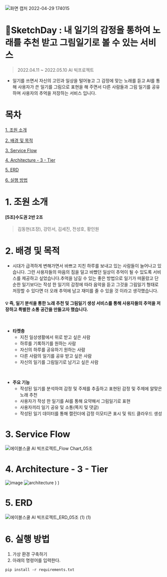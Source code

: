 ![화면 캡처 2022-04-29 174015](https://user-images.githubusercontent.com/90138160/165911868-ce7b9b0e-08c7-4563-b6ee-6a387c11626e.png)

# :blue_book:SketchDay : 내 일기의 감정을 통하여 노래를 추천 받고 그림일기로 볼 수 있는 서비스
> 2022.04.11 ~ 2022.05.10 AI 빅프로젝트
* 일기를 쓰면서 자신의 고민과 일상을 털어놓고 그 감정에 맞는 노래를 듣고 AI를 통해 사용자가 쓴 일기를 그림으로 표현을 해 주면서 다른 사람들과 그림 일기를 공유하며 사용자의 추억을 저장하는 서비스 입니다.
# 목차
[1. 조원 소개](#1-조원-소개)

[2. 배경 및 목적](#2-배경-및-목적)

[3. Service Flow](#3-service-flow)

[4. Architecture - 3 - Tier](#4-architecture---3---tier)

[5. ERD](#5-erd)

[6. 실행 방법](#6-실행-방법)
# 1. 조원 소개
#### [5조]수도권 2반 2조
>  김동현(조장), 강민서, 김세진, 전성호, 황인원

# 2. 배경 및 목적
* 시대가 급격하게 변해가면서 바쁘고 지친 하루를 보내고 있는 사람들이 늘어나고 있습니다. 그런 사용자들의 마음의 짐을 덜고 바빴던 일상이 추억이 될 수 있도록 서비스를 제공하고 싶었습니다.추억을 남길 수 있는 좋은 방법으로 일기가 떠올랐고 단순한 일기보다는 작성 한 일기의 감정에 따라 음악을 듣고 그것을 그림일기 형태로 저장할 수 있다면 더 오래 추억에 남고 재미를 줄 수 있을 것 이라고 생각했습니다.

#### :bulb: 즉, 일기 분석을 통한 노래 추천 및 그림일기 생성 서비스를 통해 사용자들의 추억을 저장하고 특별한 소통 공간을 만들고자 했습니다.
&nbsp;
* **타켓층**
  * 지친 일상생활에서 위로 받고 싶은 사람 
  * 하루를 기록하기를 원하는 사람
  * 자신의 하루를 공유하기 원하는 사람
  * 다른 사람의 일기를 공유 받고 싶은 사람
  * 자신의 일기를 그림일기로 남기고 싶은 사람

&nbsp;

* **주요 기능**
  * 작성된 일기를 분석하여 감정 및 주제를 추출하고 표현된 감정 및 주제에 알맞은 노래 추천
  * 사용자가 작성 한 일기를 AI를 통해 요약해서 그림일기로 표현
  * 사용자끼리 일기 공유 및 소통(쪽지 및 댓글)
  * 작성된 일기 데이터를 통해 캘린더에 감정 이모티콘 표시 및 워드 클라우드 생성
 
# 3. Service Flow
![에이블스쿨 AI 빅프로젝트_Flow Chart_05조](https://user-images.githubusercontent.com/90138160/165701902-97f4d696-584c-4155-8116-7c38d8e43640.png)

# 4. Architecture - 3 - Tier
![image](https://user-images.githubusercontent.com/90138160/165702512-c5253680-c504-4c28-902c-43a4f83885bd.png)
![architecture](https://user-images.githubusercontent.com/29485153/167747788-55849e07-8379-4d9a-9a93-e36383704e56.png)
)
)
# 5. ERD
![에이블스쿨 AI 빅프로젝트_ERD_05조 (1) (1)](https://user-images.githubusercontent.com/66732995/167747338-8f355dcc-b2aa-48c0-a31e-b95080965fb0.png)
# 6. 실행 방법
1. 가상 환경 구축하기
2. 아래의 명령어를 입력한다.
```
pip install -r requirements.txt
```
